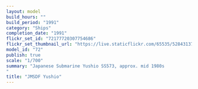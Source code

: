 ```yaml
---
layout: model
build_hours: ""
build_period: "1991"
category: "Ships"
completion_date: "1991"
flickr_set_id: "72177720307754686"
flickr_set_thumbnail_url: "https://live.staticflickr.com/65535/52843137262_2caf83be5f_m.jpg"
model_id: "72"
publish: true
scale: "1/700"
summary: "Japanese Submarine Yushio SS573, approx. mid 1980s  
"
title: "JMSDF Yushio"
---
```



